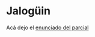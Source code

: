 # Jalogüin

Acá dejo el [enunciado del parcial](https://4924d24e-a-62cb3a1a-s-sites.googlegroups.com/site/paradigmasdeprogramacion/Parcial%20-%20Jalogüin.pdf?attachauth=ANoY7crhT1XBD5JWZoncX6kzaeg4OuYCML0qAwyJA-MomzvQHFqGtTUWF1yXZ25LKXicpYIZOAYJt7EavSbG_7GBQWsuFkILRT-cgOGi3LDNWOuoOpOMY1k5NhbPvDhCzrPS0XL5ppw-58BmpcrOGd1y_7SzXvzAJXYWueI-QAqWwY4IjT2POE7Qtp3OQ8mmI1k6fp9g7X0oE0NqIN1p4jrV13v6IVtRgiN-VtWy-4QVn8kPzrL2ooQoe2FbLXzM_o9Y9F_H4x-C&attredirects=0d%3D1)